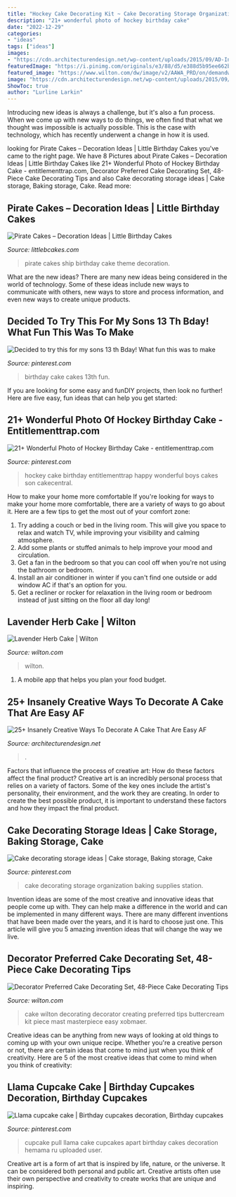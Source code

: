 ```yaml
---
title: "Hockey Cake Decorating Kit ~ Cake Decorating Storage Organization Baking Supplies Station"
description: "21+ wonderful photo of hockey birthday cake"
date: "2022-12-29"
categories:
- "ideas"
tags: ["ideas"]
images:
- "https://cdn.architecturendesign.net/wp-content/uploads/2015/09/AD-Insanely-Creative-Ways-To-Decorate-A-Cake-12.jpg"
featuredImage: "https://i.pinimg.com/originals/e3/88/d5/e388d5b95ee662b6a597597a46d78e11.jpg"
featured_image: "https://www.wilton.com/dw/image/v2/AAWA_PRD/on/demandware.static/-/Sites-wilton-product-master/default/dw5701f4ad/images/product/2109-3127/2109-3127_1.jpg?sw=1000&amp;sh=1000&amp;sm=fit"
image: "https://cdn.architecturendesign.net/wp-content/uploads/2015/09/AD-Insanely-Creative-Ways-To-Decorate-A-Cake-12.jpg"
ShowToc: true
author: "Lurline Larkin"
---
```



Introducing new ideas is always a challenge, but it's also a fun process. When we come up with new ways to do things, we often find that what we thought was impossible is actually possible. This is the case with technology, which has recently underwent a change in how it is used. 

	

		
looking for Pirate Cakes – Decoration Ideas | Little Birthday Cakes you've came to the right page. We have 8 Pictures about Pirate Cakes – Decoration Ideas | Little Birthday Cakes like 21+ Wonderful Photo of Hockey Birthday Cake - entitlementtrap.com, Decorator Preferred Cake Decorating Set, 48-Piece Cake Decorating Tips and also Cake decorating storage ideas | Cake storage, Baking storage, Cake. Read more:
		
    
## Pirate Cakes – Decoration Ideas | Little Birthday Cakes

<img loading=lazy src="http://www.littlebcakes.com/wp-content/uploads/2013/08/Pirate-Ship-Cakes.jpg" onerror="this.onerror=null;this.src='https://tse1.mm.bing.net/th?id=OIP.2q1SZYguECIf80MiCUX3PQHaFj&amp;pid=15.1';" alt="Pirate Cakes – Decoration Ideas | Little Birthday Cakes">

_Source: littlebcakes.com_

>pirate cakes ship birthday cake theme decoration. 

	

What are the new ideas?
There are many new ideas being considered in the world of technology. Some of these ideas include new ways to communicate with others, new ways to store and process information, and even new ways to create unique products.

    
## Decided To Try This For My Sons 13 Th Bday! What Fun This Was To Make

<img loading=lazy src="https://i.pinimg.com/736x/e2/90/e1/e290e122cc5e7698a52d6d56156ac58d--kit-kat-birthday-cake-th-birthday-ideas-for-boys.jpg" onerror="this.onerror=null;this.src='https://tse4.mm.bing.net/th?id=OIP.YEyXtoP7DNq_zHjKT_tMCAHaJ3&amp;pid=15.1';" alt="Decided to try this for my sons 13 th Bday! What fun this was to make">

_Source: pinterest.com_

>birthday cake cakes 13th fun. 

	

If you are looking for some easy and funDIY projects, then look no further! Here are five easy, fun ideas that can help you get started: 

    
## 21+ Wonderful Photo Of Hockey Birthday Cake - Entitlementtrap.com

<img loading=lazy src="https://i.pinimg.com/originals/b1/f9/8e/b1f98e71f6637b2fff64a765f88a8ef9.jpg" onerror="this.onerror=null;this.src='https://tse4.mm.bing.net/th?id=OIP.hmL4GiTtBuhTTTroGsNZUwHaLH&amp;pid=15.1';" alt="21+ Wonderful Photo of Hockey Birthday Cake - entitlementtrap.com">

_Source: pinterest.com_

>hockey cake birthday entitlementtrap happy wonderful boys cakes son cakecentral. 

	

How to make your home more comfortable
If you're looking for ways to make your home more comfortable, there are a variety of ways to go about it. Here are a few tips to get the most out of your comfort zone: 
1. Try adding a couch or bed in the living room. This will give you space to relax and watch TV, while improving your visibility and calming atmosphere. 
2. Add some plants or stuffed animals to help improve your mood and circulation. 
3. Get a fan in the bedroom so that you can cool off when you're not using the bathroom or bedroom. 
4. Install an air conditioner in winter if you can't find one outside or add window AC if that's an option for you. 
5. Get a recliner or rocker for relaxation in the living room or bedroom instead of just sitting on the floor all day long!

    
## Lavender Herb Cake | Wilton

<img loading=lazy src="https://www.wilton.com/dw/image/v2/AAWA_PRD/on/demandware.static/-/Sites-wilton-project-master/default/dw4c489686/images/project/WLPROJ-9117/WiltonSpatulaIcingProject3.jpg?sw=1440&amp;sh=750&amp;sm=fit" onerror="this.onerror=null;this.src='https://tse4.mm.bing.net/th?id=OIP.C3Bzc0cfd9i5yFKjo5IbaAHaHa&amp;pid=15.1';" alt="Lavender Herb Cake | Wilton">

_Source: wilton.com_

>wilton. 

	

1. A mobile app that helps you plan your food budget.

    
## 25+ Insanely Creative Ways To Decorate A Cake That Are Easy AF

<img loading=lazy src="https://cdn.architecturendesign.net/wp-content/uploads/2015/09/AD-Insanely-Creative-Ways-To-Decorate-A-Cake-12.jpg" onerror="this.onerror=null;this.src='https://tse2.mm.bing.net/th?id=OIP.2dFiqogMcWfHQNddO5XVCAHaKr&amp;pid=15.1';" alt="25+ Insanely Creative Ways To Decorate A Cake That Are Easy AF">

_Source: architecturendesign.net_

>. 

	

Factors that influence the process of creative art: How do these factors affect the final product?
Creative art is an incredibly personal process that relies on a variety of factors. Some of the key ones include the artist's personality, their environment, and the work they are creating. In order to create the best possible product, it is important to understand these factors and how they impact the final product.

    
## Cake Decorating Storage Ideas | Cake Storage, Baking Storage, Cake

<img loading=lazy src="https://i.pinimg.com/originals/e3/88/d5/e388d5b95ee662b6a597597a46d78e11.jpg" onerror="this.onerror=null;this.src='https://tse1.mm.bing.net/th?id=OIP.Fe8J41lQEXLvTPYufVOWAgAAAA&amp;pid=15.1';" alt="Cake decorating storage ideas | Cake storage, Baking storage, Cake">

_Source: pinterest.com_

>cake decorating storage organization baking supplies station. 

	

Invention ideas are some of the most creative and innovative ideas that people come up with. They can help make a difference in the world and can be implemented in many different ways. There are many different inventions that have been made over the years, and it is hard to choose just one. This article will give you 5 amazing invention ideas that will change the way we live.

    
## Decorator Preferred Cake Decorating Set, 48-Piece Cake Decorating Tips

<img loading=lazy src="https://www.wilton.com/dw/image/v2/AAWA_PRD/on/demandware.static/-/Sites-wilton-product-master/default/dw5701f4ad/images/product/2109-3127/2109-3127_1.jpg?sw=1000&amp;sh=1000&amp;sm=fit" onerror="this.onerror=null;this.src='https://tse1.mm.bing.net/th?id=OIP.Kxj4j_ymi5YCZtA0KODLGQHaHa&amp;pid=15.1';" alt="Decorator Preferred Cake Decorating Set, 48-Piece Cake Decorating Tips">

_Source: wilton.com_

>cake wilton decorating decorator creating preferred tips buttercream kit piece mast masterpiece easy xobmaer. 

	

Creative ideas can be anything from new ways of looking at old things to coming up with your own unique recipe. Whether you're a creative person or not, there are certain ideas that come to mind just when you think of creativity. Here are 5 of the most creative ideas that come to mind when you think of creativity: 

    
## Llama Cupcake Cake | Birthday Cupcakes Decoration, Birthday Cupcakes

<img loading=lazy src="https://i.pinimg.com/originals/04/a1/cd/04a1cdb781b94980d1cddf466ba8d0a1.png" onerror="this.onerror=null;this.src='https://tse3.mm.bing.net/th?id=OIP.QXZmtaki0nY21Q-K4R4HgwHaNK&amp;pid=15.1';" alt="Llama cupcake cake | Birthday cupcakes decoration, Birthday cupcakes">

_Source: pinterest.com_

>cupcake pull llama cake cupcakes apart birthday cakes decoration hemama ru uploaded user. 

	

Creative art is a form of art that is inspired by life, nature, or the universe. It can be considered both personal and public art. Creative artists often use their own perspective and creativity to create works that are unique and inspiring.

